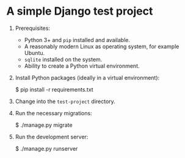 # A simple Django test project

1. Prerequisites:

    * Python 3+ and `pip` installed and available.
    * A reasonably modern Linux as operating system, for example Ubuntu.
    * `sqlite` installed on the system.
    * Ability to create a Python virtual environment.

2. Install Python packages (ideally in a virtual environment):

    $ pip install -r requirements.txt

3. Change into the `test-project` directory.

4. Run the necessary migrations:

    $ ./manage.py migrate

5. Run the development server:

    $ ./manage.py runserver
